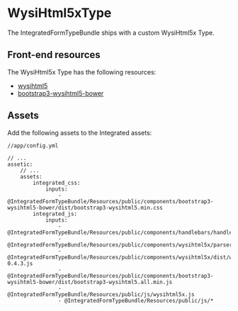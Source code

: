 # WysiHtml5xType #

The IntegratedFormTypeBundle ships with a custom WysiHtml5x Type.

## Front-end resources ##
The WysiHtml5x Type has the following resources:

* [wysihtml5](http://edicy.github.io/wysihtml5/)
* [bootstrap3-wysihtml5-bower](https://github.com/Waxolunist/bootstrap3-wysihtml5-bower)

## Assets ##
Add the following assets to the Integrated assets:

    //app/config.yml

    // ...
    assetic:
        // ...
        assets:
            integrated_css:
                inputs:
                	- @IntegratedFormTypeBundle/Resources/public/components/bootstrap3-wysihtml5-bower/dist/bootstrap3-wysihtml5.min.css
            integrated_js:
                inputs:
                    - @IntegratedFormTypeBundle/Resources/public/components/handlebars/handlebars.runtime.min.js
                    - @IntegratedFormTypeBundle/Resources/public/components/wysihtml5x/parser_rules/advanced.js
                    - @IntegratedFormTypeBundle/Resources/public/components/wysihtml5x/dist/wysihtml5x-0.4.3.js
                    - @IntegratedFormTypeBundle/Resources/public/components/bootstrap3-wysihtml5-bower/dist/bootstrap3-wysihtml5.all.min.js
                    - @IntegratedFormTypeBundle/Resources/public/js/wysihtml5x.js
                    - @IntegratedFormTypeBundle/Resources/public/js/*